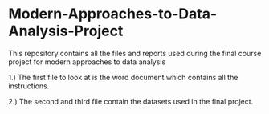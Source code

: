 # Modern-Approaches-to-Data-Analysis-Project
This repository contains all the files and reports used during the final course project for modern approaches to data analysis

1.) The first file to look at is the word document which contains all the instructions.

2.) The second and third file contain the datasets used in the final project.
